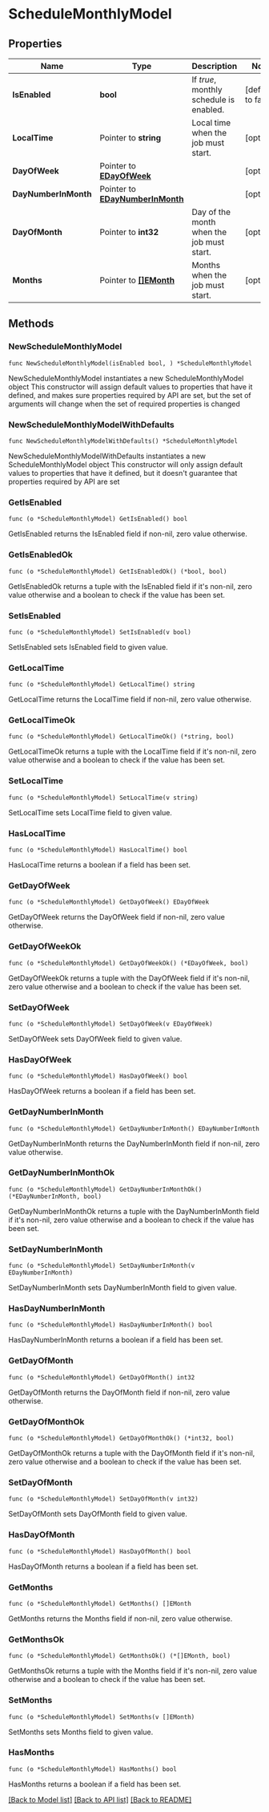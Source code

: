 # ScheduleMonthlyModel

## Properties

Name | Type | Description | Notes
------------ | ------------- | ------------- | -------------
**IsEnabled** | **bool** | If *true*, monthly schedule is enabled. | [default to false]
**LocalTime** | Pointer to **string** | Local time when the job must start. | [optional] 
**DayOfWeek** | Pointer to [**EDayOfWeek**](EDayOfWeek.md) |  | [optional] 
**DayNumberInMonth** | Pointer to [**EDayNumberInMonth**](EDayNumberInMonth.md) |  | [optional] 
**DayOfMonth** | Pointer to **int32** | Day of the month when the job must start. | [optional] 
**Months** | Pointer to [**[]EMonth**](EMonth.md) | Months when the job must start. | [optional] 

## Methods

### NewScheduleMonthlyModel

`func NewScheduleMonthlyModel(isEnabled bool, ) *ScheduleMonthlyModel`

NewScheduleMonthlyModel instantiates a new ScheduleMonthlyModel object
This constructor will assign default values to properties that have it defined,
and makes sure properties required by API are set, but the set of arguments
will change when the set of required properties is changed

### NewScheduleMonthlyModelWithDefaults

`func NewScheduleMonthlyModelWithDefaults() *ScheduleMonthlyModel`

NewScheduleMonthlyModelWithDefaults instantiates a new ScheduleMonthlyModel object
This constructor will only assign default values to properties that have it defined,
but it doesn't guarantee that properties required by API are set

### GetIsEnabled

`func (o *ScheduleMonthlyModel) GetIsEnabled() bool`

GetIsEnabled returns the IsEnabled field if non-nil, zero value otherwise.

### GetIsEnabledOk

`func (o *ScheduleMonthlyModel) GetIsEnabledOk() (*bool, bool)`

GetIsEnabledOk returns a tuple with the IsEnabled field if it's non-nil, zero value otherwise
and a boolean to check if the value has been set.

### SetIsEnabled

`func (o *ScheduleMonthlyModel) SetIsEnabled(v bool)`

SetIsEnabled sets IsEnabled field to given value.


### GetLocalTime

`func (o *ScheduleMonthlyModel) GetLocalTime() string`

GetLocalTime returns the LocalTime field if non-nil, zero value otherwise.

### GetLocalTimeOk

`func (o *ScheduleMonthlyModel) GetLocalTimeOk() (*string, bool)`

GetLocalTimeOk returns a tuple with the LocalTime field if it's non-nil, zero value otherwise
and a boolean to check if the value has been set.

### SetLocalTime

`func (o *ScheduleMonthlyModel) SetLocalTime(v string)`

SetLocalTime sets LocalTime field to given value.

### HasLocalTime

`func (o *ScheduleMonthlyModel) HasLocalTime() bool`

HasLocalTime returns a boolean if a field has been set.

### GetDayOfWeek

`func (o *ScheduleMonthlyModel) GetDayOfWeek() EDayOfWeek`

GetDayOfWeek returns the DayOfWeek field if non-nil, zero value otherwise.

### GetDayOfWeekOk

`func (o *ScheduleMonthlyModel) GetDayOfWeekOk() (*EDayOfWeek, bool)`

GetDayOfWeekOk returns a tuple with the DayOfWeek field if it's non-nil, zero value otherwise
and a boolean to check if the value has been set.

### SetDayOfWeek

`func (o *ScheduleMonthlyModel) SetDayOfWeek(v EDayOfWeek)`

SetDayOfWeek sets DayOfWeek field to given value.

### HasDayOfWeek

`func (o *ScheduleMonthlyModel) HasDayOfWeek() bool`

HasDayOfWeek returns a boolean if a field has been set.

### GetDayNumberInMonth

`func (o *ScheduleMonthlyModel) GetDayNumberInMonth() EDayNumberInMonth`

GetDayNumberInMonth returns the DayNumberInMonth field if non-nil, zero value otherwise.

### GetDayNumberInMonthOk

`func (o *ScheduleMonthlyModel) GetDayNumberInMonthOk() (*EDayNumberInMonth, bool)`

GetDayNumberInMonthOk returns a tuple with the DayNumberInMonth field if it's non-nil, zero value otherwise
and a boolean to check if the value has been set.

### SetDayNumberInMonth

`func (o *ScheduleMonthlyModel) SetDayNumberInMonth(v EDayNumberInMonth)`

SetDayNumberInMonth sets DayNumberInMonth field to given value.

### HasDayNumberInMonth

`func (o *ScheduleMonthlyModel) HasDayNumberInMonth() bool`

HasDayNumberInMonth returns a boolean if a field has been set.

### GetDayOfMonth

`func (o *ScheduleMonthlyModel) GetDayOfMonth() int32`

GetDayOfMonth returns the DayOfMonth field if non-nil, zero value otherwise.

### GetDayOfMonthOk

`func (o *ScheduleMonthlyModel) GetDayOfMonthOk() (*int32, bool)`

GetDayOfMonthOk returns a tuple with the DayOfMonth field if it's non-nil, zero value otherwise
and a boolean to check if the value has been set.

### SetDayOfMonth

`func (o *ScheduleMonthlyModel) SetDayOfMonth(v int32)`

SetDayOfMonth sets DayOfMonth field to given value.

### HasDayOfMonth

`func (o *ScheduleMonthlyModel) HasDayOfMonth() bool`

HasDayOfMonth returns a boolean if a field has been set.

### GetMonths

`func (o *ScheduleMonthlyModel) GetMonths() []EMonth`

GetMonths returns the Months field if non-nil, zero value otherwise.

### GetMonthsOk

`func (o *ScheduleMonthlyModel) GetMonthsOk() (*[]EMonth, bool)`

GetMonthsOk returns a tuple with the Months field if it's non-nil, zero value otherwise
and a boolean to check if the value has been set.

### SetMonths

`func (o *ScheduleMonthlyModel) SetMonths(v []EMonth)`

SetMonths sets Months field to given value.

### HasMonths

`func (o *ScheduleMonthlyModel) HasMonths() bool`

HasMonths returns a boolean if a field has been set.


[[Back to Model list]](../README.md#documentation-for-models) [[Back to API list]](../README.md#documentation-for-api-endpoints) [[Back to README]](../README.md)



